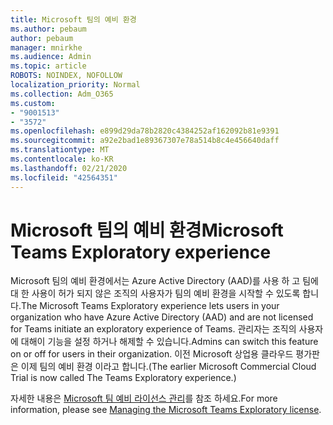 ```yaml
---
title: Microsoft 팀의 예비 환경
ms.author: pebaum
author: pebaum
manager: mnirkhe
ms.audience: Admin
ms.topic: article
ROBOTS: NOINDEX, NOFOLLOW
localization_priority: Normal
ms.collection: Adm_O365
ms.custom:
- "9001513"
- "3572"
ms.openlocfilehash: e899d29da78b2820c4384252af162092b81e9391
ms.sourcegitcommit: a92e2bad1e89367307e78a514b8c4e456640daff
ms.translationtype: MT
ms.contentlocale: ko-KR
ms.lasthandoff: 02/21/2020
ms.locfileid: "42564351"
---
```

# <a name="microsoft-teams-exploratory-experience"></a><span data-ttu-id="ccbf9-102">Microsoft 팀의 예비 환경</span><span class="sxs-lookup"><span data-stu-id="ccbf9-102">Microsoft Teams Exploratory experience</span></span>

<span data-ttu-id="ccbf9-103">Microsoft 팀의 예비 환경에서는 Azure Active Directory (AAD)를 사용 하 고 팀에 대 한 사용이 허가 되지 않은 조직의 사용자가 팀의 예비 환경을 시작할 수 있도록 합니다.</span><span class="sxs-lookup"><span data-stu-id="ccbf9-103">The Microsoft Teams Exploratory experience lets users in your organization who have Azure Active Directory (AAD) and are not licensed for Teams initiate an exploratory experience of Teams.</span></span> <span data-ttu-id="ccbf9-104">관리자는 조직의 사용자에 대해이 기능을 설정 하거나 해제할 수 있습니다.</span><span class="sxs-lookup"><span data-stu-id="ccbf9-104">Admins can switch this feature on or off for users in their organization.</span></span> <span data-ttu-id="ccbf9-105">이전 Microsoft 상업용 클라우드 평가판은 이제 팀의 예비 환경 이라고 합니다.</span><span class="sxs-lookup"><span data-stu-id="ccbf9-105">(The earlier Microsoft Commercial Cloud Trial is now called The Teams Exploratory experience.)</span></span>

<span data-ttu-id="ccbf9-106">자세한 내용은 [Microsoft 팀 예비 라이선스 관리](https://docs.microsoft.com/microsoftteams/teams-exploratory/)를 참조 하세요.</span><span class="sxs-lookup"><span data-stu-id="ccbf9-106">For more information, please see [Managing the Microsoft Teams Exploratory license](https://docs.microsoft.com/microsoftteams/teams-exploratory/).</span></span>
